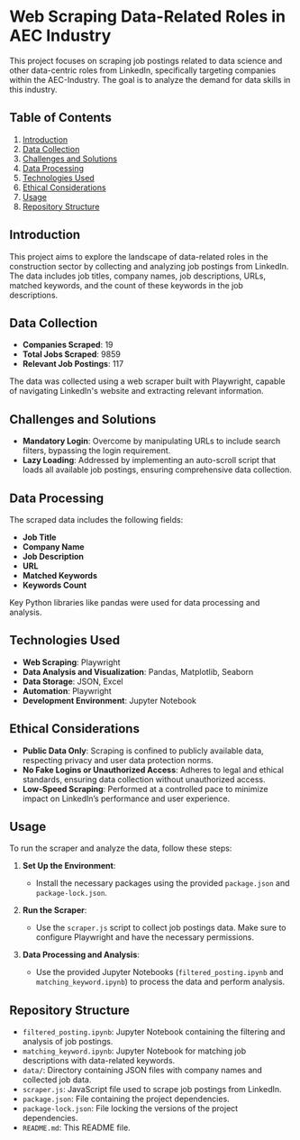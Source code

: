 # Web Scraping Data-Related Roles in AEC Industry

This project focuses on scraping job postings related to data science and other data-centric roles from LinkedIn, specifically targeting companies within the AEC-Industry. The goal is to analyze the demand for data skills in this industry.

## Table of Contents

1. [Introduction](#introduction)
2. [Data Collection](#data-collection)
3. [Challenges and Solutions](#challenges-and-solutions)
4. [Data Processing](#data-processing)
5. [Technologies Used](#technologies-used)
6. [Ethical Considerations](#ethical-considerations)
7. [Usage](#usage)
8. [Repository Structure](#repository-structure)

## Introduction

This project aims to explore the landscape of data-related roles in the construction sector by collecting and analyzing job postings from LinkedIn. The data includes job titles, company names, job descriptions, URLs, matched keywords, and the count of these keywords in the job descriptions.

## Data Collection

- **Companies Scraped**: 19
- **Total Jobs Scraped**: 9859
- **Relevant Job Postings**: 117

The data was collected using a web scraper built with Playwright, capable of navigating LinkedIn's website and extracting relevant information.

## Challenges and Solutions

- **Mandatory Login**: Overcome by manipulating URLs to include search filters, bypassing the login requirement.
- **Lazy Loading**: Addressed by implementing an auto-scroll script that loads all available job postings, ensuring comprehensive data collection.

## Data Processing

The scraped data includes the following fields:
- **Job Title**
- **Company Name**
- **Job Description**
- **URL**
- **Matched Keywords**
- **Keywords Count**

Key Python libraries like pandas were used for data processing and analysis.

## Technologies Used

- **Web Scraping**: Playwright
- **Data Analysis and Visualization**: Pandas, Matplotlib, Seaborn
- **Data Storage**: JSON, Excel
- **Automation**: Playwright
- **Development Environment**: Jupyter Notebook

## Ethical Considerations

- **Public Data Only**: Scraping is confined to publicly available data, respecting privacy and user data protection norms.
- **No Fake Logins or Unauthorized Access**: Adheres to legal and ethical standards, ensuring data collection without unauthorized access.
- **Low-Speed Scraping**: Performed at a controlled pace to minimize impact on LinkedIn’s performance and user experience.

## Usage

To run the scraper and analyze the data, follow these steps:

1. **Set Up the Environment**:
   - Install the necessary packages using the provided `package.json` and `package-lock.json`.
   
2. **Run the Scraper**:
   - Use the `scraper.js` script to collect job postings data. Make sure to configure Playwright and have the necessary permissions.

3. **Data Processing and Analysis**:
   - Use the provided Jupyter Notebooks (`filtered_posting.ipynb` and `matching_keyword.ipynb`) to process the data and perform analysis.

## Repository Structure

- `filtered_posting.ipynb`: Jupyter Notebook containing the filtering and analysis of job postings.
- `matching_keyword.ipynb`: Jupyter Notebook for matching job descriptions with data-related keywords.
- `data/`: Directory containing JSON files with company names and collected job data.
- `scraper.js`: JavaScript file used to scrape job postings from LinkedIn.
- `package.json`: File containing the project dependencies.
- `package-lock.json`: File locking the versions of the project dependencies.
- `README.md`: This README file.


